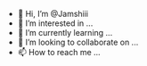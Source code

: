- 👋 Hi, I’m @Jamshiii
- 👀 I’m interested in ...
- 🌱 I’m currently learning ...
- 💞️ I’m looking to collaborate on ...
- 📫 How to reach me ...

<!---
Jamshiii/Jamshiii is a ✨ special ✨ repository because its `README.md` (this file) appears on your GitHub profile.
You can click the Preview link to take a look at your changes.
--->
